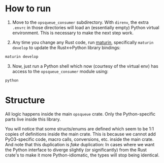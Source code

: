# How to run

1. Move to the `opsqueue_consumer` subdirectory. With `direnv`, the extra `.envrc` in those directories will load an (essentially empty) Python virtual environment. This is necessary to make the next step work.

2. Any time you change any Rust code, run [maturin](https://github.com/PyO3/maturin), specifically `maturin develop` to update the Rust<->Python library bindings:
```bash
maturin develop
```

3. Now, just run a Python shell which now (courtesy of the virtual env) has access to the `opsqueue_consumer` module using:
```bash
python
```

# Structure

All logic happens inside the main `opsqueue` crate.
Only the Python-specific parts live inside this library.

You will notice that some structs/enums are defined which seem to be 1:1 copies of definitions inside the main crate.
This is because we cannot add PyO3-specific code, macro calls, conversions, etc. inside the main crate.
And note that this duplication is _fake_ duplication: In cases where we want the Python interface to diverge slightly (or significantly) from the Rust crate's to make it more Python-idiomatic, the types will stop being identical.
